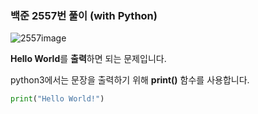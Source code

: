 ### 백준 2557번 풀이 (with Python)

![2557image](/images/b2557.png)

**Hello World**를 **출력**하면 되는 문제입니다.

python3에서는 문장을 출력하기 위해 **print()** 함수를 사용합니다.

```python
print("Hello World!")
```
